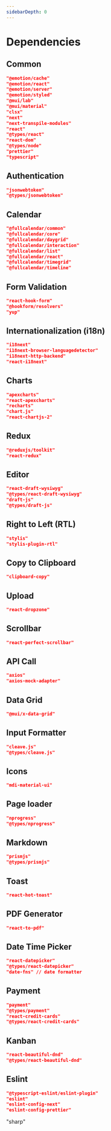 ```yaml
---
sidebarDepth: 0
---
```


# Dependencies

## Common

```json
"@emotion/cache"
"@emotion/react"
"@emotion/server"
"@emotion/styled"
"@mui/lab"
"@mui/material"
"clsx"
"next"
"next-transpile-modules"
"react"
"@types/react"
"react-dom"
"@types/node"
"prettier"
"typescript"
```

## Authentication

```json
"jsonwebtoken"
"@types/jsonwebtoken"
```

## Calendar

```json
"@fullcalendar/common"
"@fullcalendar/core"
"@fullcalendar/daygrid"
"@fullcalendar/interaction"
"@fullcalendar/list"
"@fullcalendar/react"
"@fullcalendar/timegrid"
"@fullcalendar/timeline"
```

## Form Validation

```json
"react-hook-form"
"@hookform/resolvers"
"yup"
```

## Internationalization (i18n)

```json
"i18next"
"i18next-browser-languagedetector"
"i18next-http-backend"
"react-i18next"
```

## Charts

```json
"apexcharts"
"react-apexcharts"
"recharts"
"chart.js"
"react-chartjs-2"
```

## Redux

```json
"@reduxjs/toolkit"
"react-redux"
```

## Editor

```json
"react-draft-wysiwyg"
"@types/react-draft-wysiwyg"
"draft-js"
"@types/draft-js"
```

## Right to Left (RTL)

```json
"stylis"
"stylis-plugin-rtl"
```

## Copy to Clipboard

```json
"clipboard-copy"
```

## Upload

```json
"react-dropzone"
```

## Scrollbar

```json
"react-perfect-scrollbar"
```

## API Call

```json
"axios"
"axios-mock-adapter"
```

## Data Grid

```json
"@mui/x-data-grid"
```

## Input Formatter

```json
"cleave.js"
"@types/cleave.js"
```

## Icons

```json
"mdi-material-ui"
```

## Page loader

```json
"nprogress"
"@types/nprogress"
```

## Markdown

```json
"prismjs"
"@types/prismjs"
```

## Toast

```json
"react-hot-toast"
```

## PDF Generator

```json
"react-to-pdf"
```

## Date Time Picker

```json
"react-datepicker"
"@types/react-datepicker"
"date-fns" // date formatter
```

## Payment

```json
"payment"
"@types/payment"
"react-credit-cards"
"@types/react-credit-cards"
```

## Kanban

```json
"react-beautiful-dnd"
"@types/react-beautiful-dnd"
```

## Eslint

```json
"@typescript-eslint/eslint-plugin"
"eslint"
"eslint-config-next"
"eslint-config-prettier"
```

"sharp"
